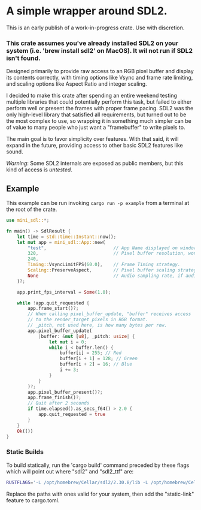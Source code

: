 # A simple wrapper around SDL2.

This is an early publish of a work-in-progress crate. Use with discretion.

### This crate assumes you've already installed SDL2 on your system (i.e. 'brew install sdl2' on MacOS). It wil not run if SDL2 isn't found.

Designed primarily to provide raw access to an RGB pixel buffer and display its contents correctly, with timing options like Vsync and frame rate limiting, and scaling options like Aspect Ratio and integer scaling.

I decided to make this crate after spending an entire weekend testing multiple libraries that could potentially perform this task, but failed to either perform well or present the frames with proper frame pacing. SDL2 was the only high-level library that satisfied all requirements, but turned out to be the most complex to use, so wrapping it in something much simpler can be of value to many people who just want a "framebuffer" to write pixels to.

The main goal is to favor simplicity over features. With that said, it will expand in the future, providing access to other basic SDL2 features like sound.

_Warning_: Some SDL2 internals are exposed as public members, but this kind of access is _untested_.

## Example

This example can be run invoking `cargo run -p example` from a terminal at the root of the crate.

```rust
use mini_sdl::*;

fn main() -> SdlResult {
    let time = std::time::Instant::now();
    let mut app = mini_sdl::App::new(
        "test",                         // App Name displayed on window.
        320,                            // Pixel buffer resolution, won't be used if you draw directly to canvas.
        240,
        Timing::VsyncLimitFPS(60.0),    // Frame Timing strategy.
        Scaling::PreserveAspect,        // Pixel buffer scaling strategy, ignored if you draw directly to canvas.
        None                            // Audio sampling rate, if audio is desired.
    )?;

    app.print_fps_interval = Some(1.0);

    while !app.quit_requested {
        app.frame_start()?;
        // When calling pixel_buffer_update, "buffer" receives access
        // to the render_target pixels in RGB format.
        // _pitch, not used here, is how many bytes per row.
        app.pixel_buffer_update(
            |buffer: &mut [u8], _pitch: usize| {
                let mut i = 0;
                while i < buffer.len() {
                    buffer[i] = 255; // Red
                    buffer[i + 1] = 128; // Green
                    buffer[i + 2] = 16; // Blue
                    i += 3;
                }
            }
        )?;
        app.pixel_buffer_present()?;
        app.frame_finish()?;
        // Quit after 2 seconds
        if time.elapsed().as_secs_f64() > 2.0 {
            app.quit_requested = true
        }
    }
    Ok(())
}
```

### Static Builds

To build statically, run the 'cargo build' command preceded by these flags which will point out where "sdl2" and "sdl2_ttf" are:

```bash
RUSTFLAGS='-L /opt/homebrew/Cellar/sdl2/2.30.8/lib -L /opt/homebrew/Cellar/sdl2_ttf/2.22.0/lib' cargo build
```

Replace the paths with ones valid for your system, then add the "static-link" feature to cargo.toml.
